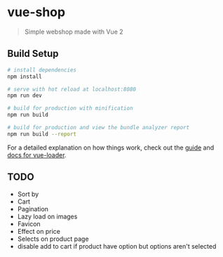 # vue-shop

> Simple webshop made with Vue 2

## Build Setup

``` bash
# install dependencies
npm install

# serve with hot reload at localhost:8080
npm run dev

# build for production with minification
npm run build

# build for production and view the bundle analyzer report
npm run build --report
```

For a detailed explanation on how things work, check out the [guide](http://vuejs-templates.github.io/webpack/) and [docs for vue-loader](http://vuejs.github.io/vue-loader).

## TODO
- Sort by
- Cart
- Pagination
- Lazy load on images
- Favicon
- Effect on price
- Selects on product page
- disable add to cart if product have option but options aren't selected
